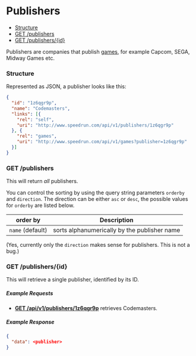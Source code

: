 # Publishers

* [Structure](#structure)
* [GET /publishers](#get-publishers)
* [GET /publishers/{id}](#get-publishersid)

Publishers are companies that publish [games](games.md), for example Capcom, SEGA, Midway Games etc.

### Structure

Represented as JSON, a publisher looks like this:

```json
{
  "id": "1z6qgr9p",
  "name": "Codemasters",
  "links": [{
    "rel": "self",
    "uri": "http://www.speedrun.com/api/v1/publishers/1z6qgr9p"
  }, {
    "rel": "games",
    "uri": "http://www.speedrun.com/api/v1/games?publisher=1z6qgr9p"
  }]
}
```

### GET /publishers

This will return *all* publishers.

You can control the sorting by using the query string parameters ``orderby`` and ``direction``. The
direction can be either ``asc`` or ``desc``, the possible values for ``orderby`` are listed below.

order by           | Description
------------------ | ------------------------------------------------------------------
``name`` (default) | sorts alphanumerically by the publisher name

(Yes, currently only the ``direction`` makes sense for publishers. This is not a bug.)

### GET /publishers/{id}

This will retrieve a single publisher, identified by its ID.

##### Example Requests

* [**GET /api/v1/publishers/1z6qgr9p**](http://www.speedrun.com/api/v1/publishers/1z6qgr9p) retrieves
  Codemasters.

##### Example Response

```json
{
  "data": <publisher>
}
```
